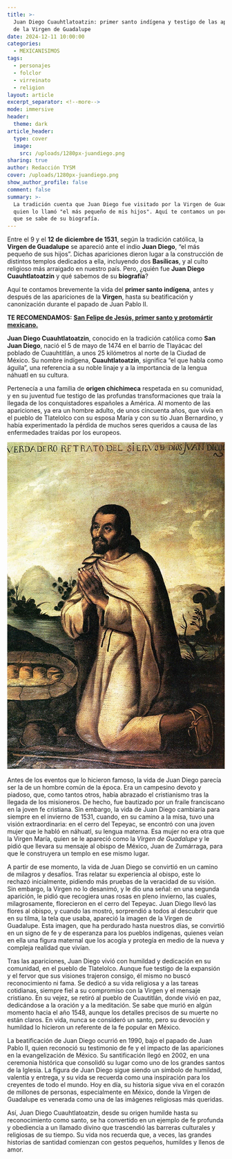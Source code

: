 ```yaml
---
title: >-
  Juan Diego Cuauhtlatoatzin: primer santo indígena y testigo de las apariciones
  de la Virgen de Guadalupe
date: 2024-12-11 10:00:00
categories:
  - MEXICANISIMOS
tags:
  - personajes
  - folclor
  - virreinato
  - religion
layout: article
excerpt_separator: <!--more-->
mode: immersive
header:
  theme: dark
article_header:
  type: cover
  image:
    src: /uploads/1280px-juandiego.png
sharing: true
author: Redacción TYSM
cover: /uploads/1280px-juandiego.png
show_author_profile: false
comment: false
summary: >-
  La tradición cuenta que Juan Diego fue visitado por la Virgen de Guadalupe,
  quien lo llamó "el más pequeño de mis hijos". Aquí te contamos un poco de lo
  que se sabe de su biografía.
---
```

Entre el 9 y el **12 de diciembre de 1531**, según la tradición católica, la **Virgen de Guadalupe** se apareció ante el indio **Juan Diego**, “el más pequeño de sus hijos”. Dichas apariciones dieron lugar a la construcción de distintos templos dedicados a ella, incluyendo dos **Basílicas**, y al culto religioso más arraigado en nuestro país. Pero, ¿quién fue **Juan Diego Cuauhtlatoatzin** y qué sabemos de su **biografía**?

Aquí te contamos brevemente la vida del **primer santo indígena**, antes y después de las apariciones de la **Virgen**, hasta su beatificación y canonización durante el papado de Juan Pablo II.

**TE RECOMENDAMOS:** [**San Felipe de Jesús, primer santo y protomártir mexicano.**](https://blog.tonoysumariachi.com/mexicanisimos/2024/02/02/san-felipe-de-jes%C3%BAs-primer-santo-y-protom%C3%A1rtir-mexicano.html)

**Juan Diego Cuauhtlatoatzin**, conocido en la tradición católica como **San Juan Diego**, nació el 5 de mayo de 1474 en el barrio de Tlayácac del poblado de  Cuauhtitlán, a unos 25 kilómetros al norte de la Ciudad de México. Su nombre indígena, **Cuauhtlatoatzin**, significa “el que habla como águila”, una referencia a su noble linaje y a la importancia de la lengua náhuatl en su cultura.

Pertenecía a una familia de **origen chichimeca** respetada en su comunidad, y en su juventud fue testigo de las profundas transformaciones que traía la llegada de los conquistadores españoles a América. Al momento de las apariciones, ya era un hombre adulto, de unos cincuenta años, que vivía en el pueblo de Tlatelolco con su esposa María y con su tío Juan Bernardino, y había experimentado la pérdida de muchos seres queridos a causa de las enfermedades traídas por los europeos.

![](/uploads/juandiego2.jpg)

Antes de los eventos que lo hicieron famoso, la vida de Juan Diego parecía ser la de un hombre común de la época. Era un campesino devoto y piadoso, que, como tantos otros, había abrazado el cristianismo tras la llegada de los misioneros. De hecho, fue bautizado por un fraile franciscano en la joven fe cristiana. Sin embargo, la vida de Juan Diego cambiaría para siempre en el invierno de 1531, cuando, en su camino a la misa, tuvo una visión extraordinaria: en el cerro del Tepeyac, se encontró con una joven mujer que le habló en náhuatl, su lengua materna. Esa mujer no era otra que la Virgen María, quien se le apareció como la *Virgen de Guadalupe* y le pidió que llevara su mensaje al obispo de México, Juan de Zumárraga, para que le construyera un templo en ese mismo lugar.

A partir de ese momento, la vida de Juan Diego se convirtió en un camino de milagros y desafíos. Tras relatar su experiencia al obispo, este lo rechazó inicialmente, pidiendo más pruebas de la veracidad de su visión. Sin embargo, la Virgen no lo desanimó, y le dio una señal: en una segunda aparición, le pidió que recogiera unas rosas en pleno invierno, las cuales, milagrosamente, florecieron en el cerro del Tepeyac. Juan Diego llevó las flores al obispo, y cuando las mostró, sorprendió a todos al descubrir que en su tilma, la tela que usaba, apareció la imagen de la Virgen de Guadalupe. Esta imagen, que ha perdurado hasta nuestros días, se convirtió en un signo de fe y de esperanza para los pueblos indígenas, quienes veían en ella una figura maternal que los acogía y protegía en medio de la nueva y compleja realidad que vivían.

Tras las apariciones, Juan Diego vivió con humildad y dedicación en su comunidad, en el pueblo de Tlatelolco. Aunque fue testigo de la expansión y el fervor que sus visiones trajeron consigo, él mismo no buscó reconocimiento ni fama. Se dedicó a su vida religiosa y a las tareas cotidianas, siempre fiel a su compromiso con la Virgen y el mensaje cristiano. En su vejez, se retiró al pueblo de Cuautitlán, donde vivió en paz, dedicándose a la oración y a la meditación. Se sabe que murió en algún momento hacia el año 1548, aunque los detalles precisos de su muerte no están claros. En vida, nunca se consideró un santo, pero su devoción y humildad lo hicieron un referente de la fe popular en México.

La beatificación de Juan Diego ocurrió en 1990, bajo el papado de Juan Pablo II, quien reconoció su testimonio de fe y el impacto de las apariciones en la evangelización de México. Su santificación llegó en 2002, en una ceremonia histórica que consolidó su lugar como uno de los grandes santos de la Iglesia. La figura de Juan Diego sigue siendo un símbolo de humildad, valentía y entrega, y su vida se recuerda como una inspiración para los creyentes de todo el mundo. Hoy en día, su historia sigue viva en el corazón de millones de personas, especialmente en México, donde la Virgen de Guadalupe es venerada como una de las imágenes religiosas más queridas.

Así, Juan Diego Cuauhtlatoatzin, desde su origen humilde hasta su reconocimiento como santo, se ha convertido en un ejemplo de fe profunda y obediencia a un llamado divino que trascendió las barreras culturales y religiosas de su tiempo. Su vida nos recuerda que, a veces, las grandes historias de santidad comienzan con gestos pequeños, humildes y llenos de amor.